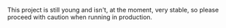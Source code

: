 This project is still young and isn't, at the moment, very stable, so please proceed with caution when running in production.
